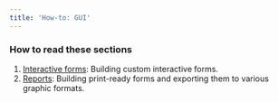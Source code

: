 ```yaml
---
title: 'How-to: GUI'
---
```


### How to read these sections

1.  [Interactive forms](How-to_Interactive_forms.md): Building custom interactive forms.
2.  [Reports](How-to_Reports.md): Building print-ready forms and exporting them to various graphic formats.

 
